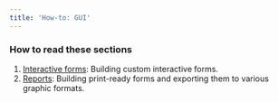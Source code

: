 ```yaml
---
title: 'How-to: GUI'
---
```


### How to read these sections

1.  [Interactive forms](How-to_Interactive_forms.md): Building custom interactive forms.
2.  [Reports](How-to_Reports.md): Building print-ready forms and exporting them to various graphic formats.

 
